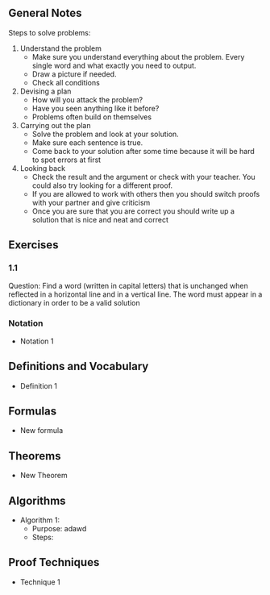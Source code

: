 ## General Notes
Steps to solve problems:
1. Understand the problem
	- Make sure you understand everything about the problem. Every single word and what exactly you need to output. 
	- Draw a picture if needed. 
	- Check all conditions
2. Devising a plan
	- How will you attack the problem?
	- Have you seen anything like it before?
	- Problems often build on themselves 
3. Carrying out the plan
	- Solve the problem and look at your solution.
	- Make sure each sentence is true.
	- Come back to your solution after some time because it will be hard to spot errors at first
4. Looking back
	- Check the result and the argument or check with your teacher. You could also try looking for a different proof.
	- If you are allowed to work with others then you should switch proofs with your partner and give criticism 
	- Once you are sure that you are correct you should write up a solution that is nice and neat and correct

## Exercises
### 1.1
Question: Find a word (written in capital letters) that is unchanged when reflected in a horizontal line and in a vertical line. The word must appear in a dictionary in order to be a valid solution

### Notation
- Notation 1

## Definitions and Vocabulary
- Definition 1
## Formulas
- New formula

## Theorems
- New Theorem

## Algorithms
- Algorithm 1:
	- Purpose: adawd
	- Steps:

## Proof Techniques
- Technique 1